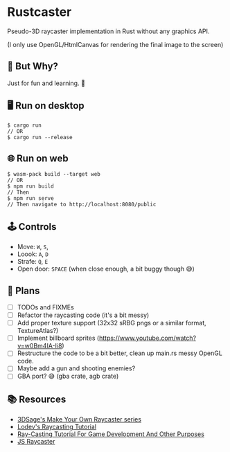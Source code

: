 # Rustcaster

Pseudo-3D raycaster implementation in Rust without any graphics API.

(I only use OpenGL/HtmlCanvas for rendering the final image to the screen)

## 🤨 But Why? 

Just for fun and learning. 🙂

## 🖥 Run on desktop

```shell
$ cargo run
// OR
$ cargo run --release
```

## 🌐 Run on web

```shell
$ wasm-pack build --target web
// OR
$ npm run build
// Then
$ npm run serve
// Then navigate to http://localhost:8080/public
```

## 🕹 Controls

- Move: `W`, `S`,
- Loook: `A`, `D`
- Strafe: `Q`, `E`
- Open door: `SPACE` (when close enough, a bit buggy though 😅)

## 📝 Plans

- [ ] TODOs and FIXMEs
- [ ] Refactor the raycasting code (it's a bit messy)
- [ ] Add proper texture support (32x32 sRBG pngs or a similar format, TextureAtlas?)
- [ ] Implement billboard sprites (https://www.youtube.com/watch?v=w0Bm4IA-Ii8)
- [ ] Restructure the code to be a bit better, clean up main.rs messy OpenGL code.
- [ ] Maybe add a gun and shooting enemies?
- [ ] GBA port? 😅 (gba crate, agb crate)

## 📚 Resources
- [3DSage's Make Your Own Raycaster series](https://www.youtube.com/watch?v=gYRrGTC7GtA)
- [Lodev's Raycasting Tutorial](https://lodev.org/cgtutor/raycasting.html)
- [Ray-Casting Tutorial For Game Development And Other Purposes](https://permadi.com/1996/05/ray-casting-tutorial-table-of-contents/)
- [JS Raycaster](https://andrewmushel.com/portfolio/js-raycaster.html)